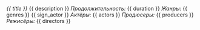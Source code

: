 *{{ title }}* 
{{ description }} 
*Продолжительность:* {{ duration }} 
*Жанры*: {{ genres }} 
{{ sign_actor }} *Актёры*: {{ actors }} 
*Продюсеры:* {{ producers }}
*Режисёры:* {{ directors }}